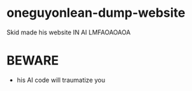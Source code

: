 # oneguyonlean-dump-website
Skid made his website IN AI LMFAOAOAOA

# BEWARE
- his AI code will traumatize you
